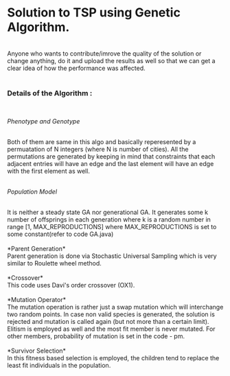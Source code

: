 # Solution to TSP using Genetic Algorithm.
<br />
Anyone who wants to contribute/imrove the quality of the solution or change anything, do it and upload the results as well so that we can get a clear idea of how the performance was affected.
<br />
<br />

### Details of the Algorithm :
<br />

_Phenotype and Genotype_

<br />
Both of them are same in this algo and basically reperesented by a permuatation of N integers (where N is number of cities). All the permutations are generated by keeping in mind that constraints that each adjacent entries will have an edge and the last element will have an edge with the first element as well.
<br />
<br />

*Population Model*

<br />
It is neither a steady state GA nor generational GA. It generates some k number of offsprings in each generation where k is a random number in range [1, MAX_REPRODUCTIONS] where MAX_REPRODUCTIONS is set to some constant(refer to code GA.java)
<br />
<br />
*Parent Generation*
<br />
Parent generation is done via Stochastic Universal Sampling which is very similar to Roulette wheel method. 
<br />
<br />
*Crossover*
<br />
This code uses Davi's order crossover (OX1).
<br />
<br />
*Mutation Operator*
<br />
The mutation operation is rather just a swap mutation which will interchange two random points. In case non valid species is generated, the solution is rejected and mutation is called again (but not more than a certain limit). 
Elitism is employed as well and the most fit member is never mutated. For other members, probability of mutation is set in the code - pm.
<br />
<br />
*Survivor Selection*
<br />
In this fitness based selection is employed, the children tend to replace the least fit individuals in the population. 
<br />
<br />
